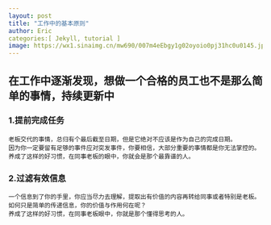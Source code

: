 ```yaml
---
layout: post
title: "工作中的基本原则"
author: Eric
categories:[ Jekyll, tutorial ]
image: https://wx1.sinaimg.cn/mw690/007m4eEbgy1g02oyoio0pj31hc0u0145.jpg
---
```


## 在工作中逐渐发现，想做一个合格的员工也不是那么简单的事情，持续更新中

### 1.提前完成任务
	老板交代的事情，总归有个最后截至日期，但是它绝对不应该是作为自己的完成日期。
	因为你一定要留有足够的事件应对突发事件，你要相信，大部分重要的事情都是你无法掌控的。
	养成了这样的好习惯，在同事老板的眼中，你就会是那个最靠谱的人。

### 2.过滤有效信息
	一个信息到了你的手里，你应当尽力去理解，提取出有价值的内容再转给同事或者特别是老板。
	如何只是简单的传递信息，你的价值与作用何在呢？
	养成了这样的好习惯，在同事老板眼中，你就是那个懂得思考的人。